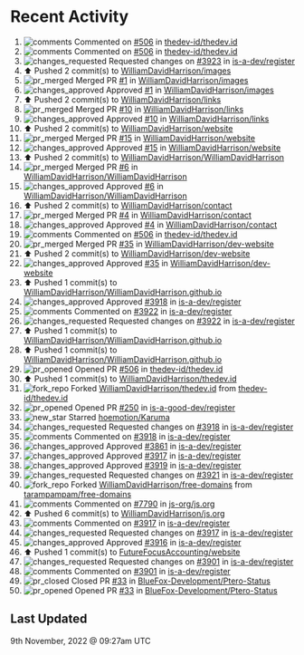 # Recent Activity

<!--RECENT_ACTIVITY:start-->
1. ![comments](https://cdn.jsdelivr.net/gh/Readme-Workflows/Readme-Icons@main/icons/octicons/Comment.svg) Commented on [#506](https://github.com/thedev-id/thedev.id/pull/506#issuecomment-1308299633) in [thedev-id/thedev.id](https://github.com/thedev-id/thedev.id)
2. ![comments](https://cdn.jsdelivr.net/gh/Readme-Workflows/Readme-Icons@main/icons/octicons/Comment.svg) Commented on [#506](https://github.com/thedev-id/thedev.id/pull/506#issuecomment-1308298315) in [thedev-id/thedev.id](https://github.com/thedev-id/thedev.id)
3. ![changes_requested](https://cdn.jsdelivr.net/gh/Readme-Workflows/Readme-Icons@main/icons/octicons/RequestedChanges.svg) Requested changes on [#3923](https://github.com/is-a-dev/register/pull/3923#pullrequestreview-1173341874) in [is-a-dev/register](https://github.com/is-a-dev/register)
4. ⬆️ Pushed 2 commit(s) to [WilliamDavidHarrison/images](https://github.com/WilliamDavidHarrison/images)
5. ![pr_merged](https://cdn.jsdelivr.net/gh/Readme-Workflows/Readme-Icons@main/icons/octicons/PullRequestMerged.svg) Merged PR [#1](https://github.com/WilliamDavidHarrison/images/pull/1) in [WilliamDavidHarrison/images](https://github.com/WilliamDavidHarrison/images)
6. ![changes_approved](https://cdn.jsdelivr.net/gh/Readme-Workflows/Readme-Icons@main/icons/octicons/ApprovedChanges.svg) Approved [#1](https://github.com/WilliamDavidHarrison/images/pull/1#pullrequestreview-1173320933) in [WilliamDavidHarrison/images](https://github.com/WilliamDavidHarrison/images)
7. ⬆️ Pushed 2 commit(s) to [WilliamDavidHarrison/links](https://github.com/WilliamDavidHarrison/links)
8. ![pr_merged](https://cdn.jsdelivr.net/gh/Readme-Workflows/Readme-Icons@main/icons/octicons/PullRequestMerged.svg) Merged PR [#10](https://github.com/WilliamDavidHarrison/links/pull/10) in [WilliamDavidHarrison/links](https://github.com/WilliamDavidHarrison/links)
9. ![changes_approved](https://cdn.jsdelivr.net/gh/Readme-Workflows/Readme-Icons@main/icons/octicons/ApprovedChanges.svg) Approved [#10](https://github.com/WilliamDavidHarrison/links/pull/10#pullrequestreview-1173320640) in [WilliamDavidHarrison/links](https://github.com/WilliamDavidHarrison/links)
10. ⬆️ Pushed 2 commit(s) to [WilliamDavidHarrison/website](https://github.com/WilliamDavidHarrison/website)
11. ![pr_merged](https://cdn.jsdelivr.net/gh/Readme-Workflows/Readme-Icons@main/icons/octicons/PullRequestMerged.svg) Merged PR [#15](https://github.com/WilliamDavidHarrison/website/pull/15) in [WilliamDavidHarrison/website](https://github.com/WilliamDavidHarrison/website)
12. ![changes_approved](https://cdn.jsdelivr.net/gh/Readme-Workflows/Readme-Icons@main/icons/octicons/ApprovedChanges.svg) Approved [#15](https://github.com/WilliamDavidHarrison/website/pull/15#pullrequestreview-1173320125) in [WilliamDavidHarrison/website](https://github.com/WilliamDavidHarrison/website)
13. ⬆️ Pushed 2 commit(s) to [WilliamDavidHarrison/WilliamDavidHarrison](https://github.com/WilliamDavidHarrison/WilliamDavidHarrison)
14. ![pr_merged](https://cdn.jsdelivr.net/gh/Readme-Workflows/Readme-Icons@main/icons/octicons/PullRequestMerged.svg) Merged PR [#6](https://github.com/WilliamDavidHarrison/WilliamDavidHarrison/pull/6) in [WilliamDavidHarrison/WilliamDavidHarrison](https://github.com/WilliamDavidHarrison/WilliamDavidHarrison)
15. ![changes_approved](https://cdn.jsdelivr.net/gh/Readme-Workflows/Readme-Icons@main/icons/octicons/ApprovedChanges.svg) Approved [#6](https://github.com/WilliamDavidHarrison/WilliamDavidHarrison/pull/6#pullrequestreview-1173319689) in [WilliamDavidHarrison/WilliamDavidHarrison](https://github.com/WilliamDavidHarrison/WilliamDavidHarrison)
16. ⬆️ Pushed 2 commit(s) to [WilliamDavidHarrison/contact](https://github.com/WilliamDavidHarrison/contact)
17. ![pr_merged](https://cdn.jsdelivr.net/gh/Readme-Workflows/Readme-Icons@main/icons/octicons/PullRequestMerged.svg) Merged PR [#4](https://github.com/WilliamDavidHarrison/contact/pull/4) in [WilliamDavidHarrison/contact](https://github.com/WilliamDavidHarrison/contact)
18. ![changes_approved](https://cdn.jsdelivr.net/gh/Readme-Workflows/Readme-Icons@main/icons/octicons/ApprovedChanges.svg) Approved [#4](https://github.com/WilliamDavidHarrison/contact/pull/4#pullrequestreview-1173319065) in [WilliamDavidHarrison/contact](https://github.com/WilliamDavidHarrison/contact)
19. ![comments](https://cdn.jsdelivr.net/gh/Readme-Workflows/Readme-Icons@main/icons/octicons/Comment.svg) Commented on [#506](https://github.com/thedev-id/thedev.id/pull/506#issuecomment-1308237348) in [thedev-id/thedev.id](https://github.com/thedev-id/thedev.id)
20. ![pr_merged](https://cdn.jsdelivr.net/gh/Readme-Workflows/Readme-Icons@main/icons/octicons/PullRequestMerged.svg) Merged PR [#35](https://github.com/WilliamDavidHarrison/dev-website/pull/35) in [WilliamDavidHarrison/dev-website](https://github.com/WilliamDavidHarrison/dev-website)
21. ⬆️ Pushed 2 commit(s) to [WilliamDavidHarrison/dev-website](https://github.com/WilliamDavidHarrison/dev-website)
22. ![changes_approved](https://cdn.jsdelivr.net/gh/Readme-Workflows/Readme-Icons@main/icons/octicons/ApprovedChanges.svg) Approved [#35](https://github.com/WilliamDavidHarrison/dev-website/pull/35#pullrequestreview-1173317725) in [WilliamDavidHarrison/dev-website](https://github.com/WilliamDavidHarrison/dev-website)
23. ⬆️ Pushed 1 commit(s) to [WilliamDavidHarrison/WilliamDavidHarrison.github.io](https://github.com/WilliamDavidHarrison/WilliamDavidHarrison.github.io)
24. ![changes_approved](https://cdn.jsdelivr.net/gh/Readme-Workflows/Readme-Icons@main/icons/octicons/ApprovedChanges.svg) Approved [#3918](https://github.com/is-a-dev/register/pull/3918#pullrequestreview-1173255954) in [is-a-dev/register](https://github.com/is-a-dev/register)
25. ![comments](https://cdn.jsdelivr.net/gh/Readme-Workflows/Readme-Icons@main/icons/octicons/Comment.svg) Commented on [#3922](https://github.com/is-a-dev/register/pull/3922#discussion_r1017404485) in [is-a-dev/register](https://github.com/is-a-dev/register)
26. ![changes_requested](https://cdn.jsdelivr.net/gh/Readme-Workflows/Readme-Icons@main/icons/octicons/RequestedChanges.svg) Requested changes on [#3922](https://github.com/is-a-dev/register/pull/3922#pullrequestreview-1173255788) in [is-a-dev/register](https://github.com/is-a-dev/register)
27. ⬆️ Pushed 1 commit(s) to [WilliamDavidHarrison/WilliamDavidHarrison.github.io](https://github.com/WilliamDavidHarrison/WilliamDavidHarrison.github.io)
28. ⬆️ Pushed 1 commit(s) to [WilliamDavidHarrison/WilliamDavidHarrison.github.io](https://github.com/WilliamDavidHarrison/WilliamDavidHarrison.github.io)
29. ![pr_opened](https://cdn.jsdelivr.net/gh/Readme-Workflows/Readme-Icons@main/icons/octicons/PullRequestOpened.svg) Opened PR [#506](https://github.com/thedev-id/thedev.id/pull/506) in [thedev-id/thedev.id](https://github.com/thedev-id/thedev.id)
30. ⬆️ Pushed 1 commit(s) to [WilliamDavidHarrison/thedev.id](https://github.com/WilliamDavidHarrison/thedev.id)
31. ![fork_repo](https://cdn.jsdelivr.net/gh/Readme-Workflows/Readme-Icons@main/icons/octicons/ForkedRepository.svg) Forked [WilliamDavidHarrison/thedev.id](https://github.com/WilliamDavidHarrison/thedev.id) from [thedev-id/thedev.id](https://github.com/thedev-id/thedev.id)
32. ![pr_opened](https://cdn.jsdelivr.net/gh/Readme-Workflows/Readme-Icons@main/icons/octicons/PullRequestOpened.svg) Opened PR [#250](https://github.com/is-a-good-dev/register/pull/250) in [is-a-good-dev/register](https://github.com/is-a-good-dev/register)
33. ![new_star](https://cdn.jsdelivr.net/gh/Readme-Workflows/Readme-Icons@main/icons/octicons/StarredRepositoryYellow.svg) Starred [hoemotion/Karuma](https://github.com/hoemotion/Karuma)
34. ![changes_requested](https://cdn.jsdelivr.net/gh/Readme-Workflows/Readme-Icons@main/icons/octicons/RequestedChanges.svg) Requested changes on [#3918](https://github.com/is-a-dev/register/pull/3918#pullrequestreview-1172993942) in [is-a-dev/register](https://github.com/is-a-dev/register)
35. ![comments](https://cdn.jsdelivr.net/gh/Readme-Workflows/Readme-Icons@main/icons/octicons/Comment.svg) Commented on [#3918](https://github.com/is-a-dev/register/pull/3918#discussion_r1017224101) in [is-a-dev/register](https://github.com/is-a-dev/register)
36. ![changes_approved](https://cdn.jsdelivr.net/gh/Readme-Workflows/Readme-Icons@main/icons/octicons/ApprovedChanges.svg) Approved [#3861](https://github.com/is-a-dev/register/pull/3861#pullrequestreview-1172993117) in [is-a-dev/register](https://github.com/is-a-dev/register)
37. ![changes_approved](https://cdn.jsdelivr.net/gh/Readme-Workflows/Readme-Icons@main/icons/octicons/ApprovedChanges.svg) Approved [#3917](https://github.com/is-a-dev/register/pull/3917#pullrequestreview-1172992885) in [is-a-dev/register](https://github.com/is-a-dev/register)
38. ![changes_approved](https://cdn.jsdelivr.net/gh/Readme-Workflows/Readme-Icons@main/icons/octicons/ApprovedChanges.svg) Approved [#3919](https://github.com/is-a-dev/register/pull/3919#pullrequestreview-1172992050) in [is-a-dev/register](https://github.com/is-a-dev/register)
39. ![changes_requested](https://cdn.jsdelivr.net/gh/Readme-Workflows/Readme-Icons@main/icons/octicons/RequestedChanges.svg) Requested changes on [#3921](https://github.com/is-a-dev/register/pull/3921#pullrequestreview-1172991714) in [is-a-dev/register](https://github.com/is-a-dev/register)
40. ![fork_repo](https://cdn.jsdelivr.net/gh/Readme-Workflows/Readme-Icons@main/icons/octicons/ForkedRepository.svg) Forked [WilliamDavidHarrison/free-domains](https://github.com/WilliamDavidHarrison/free-domains) from [tarampampam/free-domains](https://github.com/tarampampam/free-domains)
41. ![comments](https://cdn.jsdelivr.net/gh/Readme-Workflows/Readme-Icons@main/icons/octicons/Comment.svg) Commented on [#7790](https://github.com/js-org/js.org/pull/7790#issuecomment-1306993546) in [js-org/js.org](https://github.com/js-org/js.org)
42. ⬆️ Pushed 6 commit(s) to [WilliamDavidHarrison/js.org](https://github.com/WilliamDavidHarrison/js.org)
43. ![comments](https://cdn.jsdelivr.net/gh/Readme-Workflows/Readme-Icons@main/icons/octicons/Comment.svg) Commented on [#3917](https://github.com/is-a-dev/register/pull/3917#discussion_r1016353710) in [is-a-dev/register](https://github.com/is-a-dev/register)
44. ![changes_requested](https://cdn.jsdelivr.net/gh/Readme-Workflows/Readme-Icons@main/icons/octicons/RequestedChanges.svg) Requested changes on [#3917](https://github.com/is-a-dev/register/pull/3917#pullrequestreview-1171734368) in [is-a-dev/register](https://github.com/is-a-dev/register)
45. ![changes_approved](https://cdn.jsdelivr.net/gh/Readme-Workflows/Readme-Icons@main/icons/octicons/ApprovedChanges.svg) Approved [#3916](https://github.com/is-a-dev/register/pull/3916#pullrequestreview-1171688396) in [is-a-dev/register](https://github.com/is-a-dev/register)
46. ⬆️ Pushed 1 commit(s) to [FutureFocusAccounting/website](https://github.com/FutureFocusAccounting/website)
47. ![changes_requested](https://cdn.jsdelivr.net/gh/Readme-Workflows/Readme-Icons@main/icons/octicons/RequestedChanges.svg) Requested changes on [#3901](https://github.com/is-a-dev/register/pull/3901#pullrequestreview-1171605511) in [is-a-dev/register](https://github.com/is-a-dev/register)
48. ![comments](https://cdn.jsdelivr.net/gh/Readme-Workflows/Readme-Icons@main/icons/octicons/Comment.svg) Commented on [#3901](https://github.com/is-a-dev/register/pull/3901#discussion_r1016264725) in [is-a-dev/register](https://github.com/is-a-dev/register)
49. ![pr_closed](https://cdn.jsdelivr.net/gh/Readme-Workflows/Readme-Icons@main/icons/octicons/PullRequestClosed.svg) Closed PR [#33](https://github.com/BlueFox-Development/Ptero-Status/pull/33) in [BlueFox-Development/Ptero-Status](https://github.com/BlueFox-Development/Ptero-Status)
50. ![pr_opened](https://cdn.jsdelivr.net/gh/Readme-Workflows/Readme-Icons@main/icons/octicons/PullRequestOpened.svg) Opened PR [#33](https://github.com/BlueFox-Development/Ptero-Status/pull/33) in [BlueFox-Development/Ptero-Status](https://github.com/BlueFox-Development/Ptero-Status)
<!--RECENT_ACTIVITY:end-->

## Last Updated
<!--RECENT_ACTIVITY:last_update-->
9th November, 2022 @ 09:27am UTC
<!--RECENT_ACTIVITY:last_update_end-->

